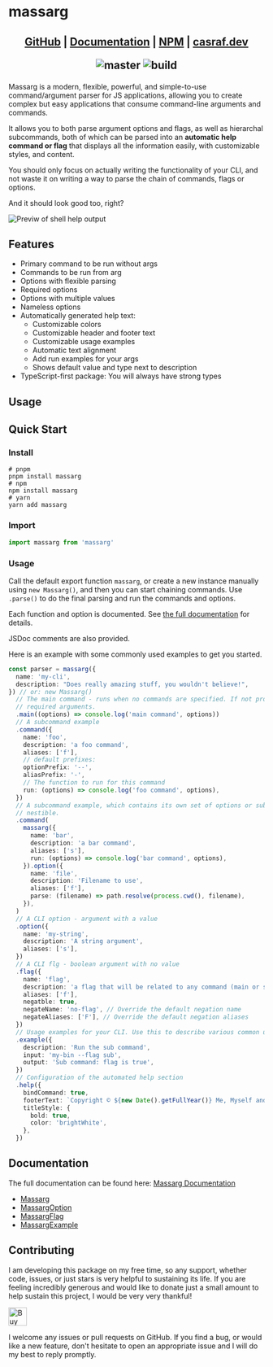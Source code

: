 # massarg

<h2 align="center">

[GitHub](https://github.com/chenasraf/massarg) |
[Documentation](https://chenasraf.github.io/massarg) | [NPM](https://npmjs.com/package/massarg) |
[casraf.dev](https://casraf.dev)

![master](https://img.shields.io/github/package-json/v/chenasraf/massarg/master?label=master)
![build](https://img.shields.io/github/actions/workflow/status/chenasraf/massarg/release.yml?branch=master)

</h2>

Massarg is a modern, flexible, powerful, and simple-to-use command/argument parser for JS
applications, allowing you to create complex but easy applications that consume command-line
arguments and commands.

It allows you to both parse argument options and flags, as well as hierarchal subcommands, both of
which can be parsed into an **automatic help command or flag** that displays all the information
easily, with customizable styles, and content.

You should only focus on actually writing the functionality of your CLI, and not waste it on writing
a way to parse the chain of commands, flags or options.

And it should look good too, right?

![Previw of shell help output](https://github.com/chenasraf/massarg/assets/167217/37dc8d4f-8e14-4040-9986-1d3113314731)

## Features

- Primary command to be run without args
- Commands to be run from arg
- Options with flexible parsing
- Required options
- Options with multiple values
- Nameless options
- Automatically generated help text:
  - Customizable colors
  - Customizable header and footer text
  - Customizable usage examples
  - Automatic text alignment
  - Add run examples for your args
  - Shows default value and type next to description
- TypeScript-first package: You will always have strong types

## Usage

## Quick Start

### Install

```shell
# pnpm
pnpm install massarg
# npm
npm install massarg
# yarn
yarn add massarg
```

### Import

```ts
import massarg from 'massarg'
```

### Usage

Call the default export function `massarg`, or create a new instance manually using `new Massarg()`,
and then you can start chaining commands. Use `.parse()` to do the final parsing and run the
commands and options.

Each function and option is documented. See
[the full documentation](https://chenasraf.github.io/massarg) for details.

JSDoc comments are also provided.

Here is an example with some commonly used examples to get you started.

```ts
const parser = massarg({
  name: 'my-cli',
  description: "Does really amazing stuff, you wouldn't believe!",
}) // or: new Massarg()
  // The main command - runs when no commands are specified. If not provided, an error is thrown for
  // required arguments.
  .main((options) => console.log('main command', options))
  // A subcommand example
  .command({
    name: 'foo',
    description: 'a foo command',
    aliases: ['f'],
    // default prefixes:
    optionPrefix: '--',
    aliasPrefix: '-',
    // The function to run for this command
    run: (options) => console.log('foo command', options),
  })
  // A subcommand example, which contains its own set of options or sub commands. This is infinitely
  // nestible.
  .command(
    massarg({
      name: 'bar',
      description: 'a bar command',
      aliases: ['s'],
      run: (options) => console.log('bar command', options),
    }).option({
      name: 'file',
      description: 'Filename to use',
      aliases: ['f'],
      parse: (filename) => path.resolve(process.cwd(), filename),
    }),
  )
  // A CLI option - argument with a value
  .option({
    name: 'my-string',
    description: 'A string argument',
    aliases: ['s'],
  })
  // A CLI flg - boolean argument with no value
  .flag({
    name: 'flag',
    description: 'a flag that will be related to any command (main or sub)',
    aliases: ['f'],
    negatble: true,
    negateName: 'no-flag', // Override the default negation name
    negateAliases: ['F'], // Override the default negation aliases
  })
  // Usage examples for your CLI. Use this to describe various common usages or quirks.
  .example({
    description: 'Run the sub command',
    input: 'my-bin --flag sub',
    output: 'Sub command: flag is true',
  })
  // Configuration of the automated help section
  .help({
    bindCommand: true,
    footerText: `Copyright © ${new Date().getFullYear()} Me, Myself and I`,
    titleStyle: {
      bold: true,
      color: 'brightWhite',
    },
  })
```

## Documentation

The full documentation can be found here:
[Massarg Documentation](https://chenasraf.github.io/massarg)

- [Massarg](https://chenasraf.github.io/massarg/docs/api/classes/massarg.Massarg)
- [MassargOption](https://chenasraf.github.io/massarg/docs/api/classes/option.MassargOption)
- [MassargFlag](https://chenasraf.github.io/massarg/docs/api/classes/option.MassargFlag)
- [MassargExample](https://chenasraf.github.io/massarg/docs/api/classes/example.MassargExample)

## Contributing

I am developing this package on my free time, so any support, whether code, issues, or just stars is
very helpful to sustaining its life. If you are feeling incredibly generous and would like to donate
just a small amount to help sustain this project, I would be very very thankful!

<a href="https://ko-fi.com/casraf" target="_blank">
  <img height="36"
    src="https://cdn.ko-fi.com/cdn/kofi1.png?v=3"
    alt="Buy Me a Coffee at ko-fi.com" />
</a>

I welcome any issues or pull requests on GitHub. If you find a bug, or would like a new feature,
don't hesitate to open an appropriate issue and I will do my best to reply promptly.
